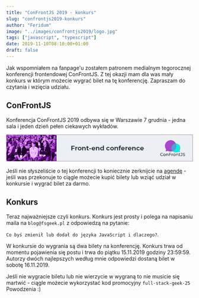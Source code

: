 ```yaml
---
title: "ConFrontJS 2019 - konkurs"
slug: "confrontjs2019-konkurs"
author: "Feridum"
image: "../images/confrontjs2019/logo.jpg"
tags: ["javascript", "typescript"]
date: 2019-11-10T08:10:00+01:00
draft: false
---
```


Jak wspomniałem na fanpage'u zostałem patronem medialnym tegorocznej konferencji frontendowej ConFrontJS. Z tej okazji mam dla was mały konkurs w którym możecie wygrać bilet na tę konferencję. Zapraszam do czytania i wzięcia udziału.

<!--more-->

## ConFrontJS 

Konferencja ConFrontJS 2019 odbywa się w Warszawie 7 grudnia - jedna sala i jeden dzień pełen ciekawych wykładów. 

![banner confronjs2019](../images/confrontjs2019/banner.gif)

Jeśli nie słyszeliście o tej konferencji to koniecznie zerknijcie na [agendę](https://2019.confrontjs.com/agenda) - jeśli was przekonuje to ciągle możecie kupić bilety lub wziąć udział w konkursie i wygrać bilet za darmo.


## Konkurs 

Teraz najważniejsze czyli konkurs. Konkurs jest prosty i polega na napisaniu maila na `blog@fsgeek.pl` z odpowiedzą na pytanie:

`Co byś zmienił lub dodał do języka JavaScript i dlaczego?`.

W konkursie do wygrania są dwa bilety na konferencję. Konkurs trwa od momentu pojawienia się postu i trwa do piątku 15.11.2019 godziny 23:59:59. Autorzy dwóch najlepszych według mnie odpowiedzi dostaną bilet w sobotę 16.11.2019.

Jeśli nie wygracie biletu lub nie wierzycie w wygraną to nie musicie się martwić - ciągle możecie wykorzystać kod promocyjny `full-stack-geek-25` Powodzenia :) 
